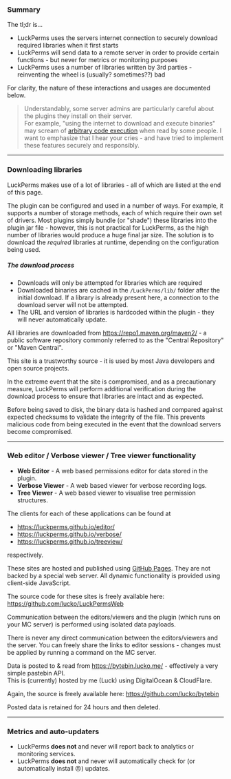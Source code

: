 ### Summary
The tl;dr is...

* LuckPerms uses the servers internet connection to securely download required libraries when it first starts
* LuckPerms will send data to a remote server in order to provide certain functions - but never for metrics or monitoring purposes
* LuckPerms uses a number of libraries written by 3rd parties - reinventing the wheel is (usually? sometimes??) bad

For clarity, the nature of these interactions and usages are documented below. 

> Understandably, some server admins are particularly careful about the plugins they install on their server.   
> For example, "using the internet to download and execute binaries" may scream of [arbitrary code execution](https://en.wikipedia.org/wiki/Arbitrary_code_execution) when read by some people. I want to emphasize that I hear your cries - and have tried to implement these features securely and responsibly.

___

### Downloading libraries

LuckPerms makes use of a lot of libraries - all of which are listed at the end of this page.

The plugin can be configured and used in a number of ways. For example, it supports a number of storage methods, each of which require their own set of drivers. Most plugins simply bundle (or "shade") these libraries into the plugin jar file - however, this is not practical for LuckPerms, as the high number of libraries would produce a huge final jar size. The solution is to download the *required* libraries at runtime, depending on the configuration being used.

##### The download process

* Downloads will only be attempted for libraries which are required
* Downloaded binaries are cached in the `/LuckPerms/lib/` folder after the initial download. If a library is already present here, a connection to the download server will not be attempted.
* The URL and version of libraries is hardcoded within the plugin - they will never automatically update.

All libraries are downloaded from https://repo1.maven.org/maven2/ - a public software repository commonly referred to as the "Central Repository" or "Maven Central".

This site is a trustworthy source - it is used by most Java developers and open source projects.

In the extreme event that the site is compromised, and as a precautionary measure, LuckPerms will perform additional verification during the download process to ensure that libraries are intact and as expected. 

Before being saved to disk, the binary data is hashed and compared against expected checksums to validate the integrity of the file. This prevents malicious code from being executed in the event that the download servers become compromised.

___

### Web editor / Verbose viewer / Tree viewer functionality

* **Web Editor** - A web based permissions editor for data stored in the plugin.
* **Verbose Viewer** - A web based viewer for verbose recording logs.
* **Tree Viewer** - A web based viewer to visualise tree permission structures.

The clients for each of these applications can be found at

* https://luckperms.github.io/editor/
* https://luckperms.github.io/verbose/
* https://luckperms.github.io/treeview/

respectively. 

These sites are hosted and published using [GitHub Pages](https://pages.github.com/). They are not backed by a special web server. All dynamic functionality is provided using client-side JavaScript.

The source code for these sites is freely available here: https://github.com/lucko/LuckPermsWeb

Communication between the editors/viewers and the plugin (which runs on your MC server) is performed using isolated data payloads.

There is never any direct communication between the editors/viewers and the server. You can freely share the links to editor sessions - changes must be applied by running a command on the MC server.

Data is posted to & read from https://bytebin.lucko.me/ - effectively a very simple pastebin API.   
This is (currently) hosted by me (Luck) using DigitalOcean & CloudFlare.

Again, the source is freely available here: https://github.com/lucko/bytebin

Posted data is retained for 24 hours and then deleted.

___

### Metrics and auto-updaters

* LuckPerms **does not** and never will report back to analytics or monitoring services.
* LuckPerms **does not** and never will automatically check for (or automatically install 😠) updates. 

